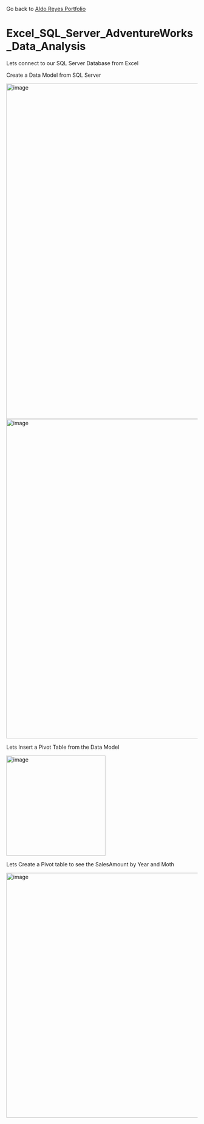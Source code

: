Go back to [Aldo Reyes Portfolio](https://aldoreyes84.github.io/AldoReyes.github.io/)

# Excel_SQL_Server_AdventureWorks_Data_Analysis

Lets connect to our SQL Server Database from Excel

Create a Data Model from SQL Server 

<img width="1026" height="881" alt="image" src="https://github.com/user-attachments/assets/4b50181c-b4ca-4fd4-9bc0-b7b3b6d9247e" />

<img width="985" height="839" alt="image" src="https://github.com/user-attachments/assets/182325eb-caba-4bec-8a7d-f726081fa61c" />

Lets Insert a Pivot Table from the Data Model

<img width="261" height="263" alt="image" src="https://github.com/user-attachments/assets/776aade4-7b2b-402f-b581-8d145c2e8af3" />

Lets Create a Pivot table to see the SalesAmount by Year and Moth

<img width="1829" height="643" alt="image" src="https://github.com/user-attachments/assets/ce425369-1e69-4850-9ca8-9f66f5a2426d" />

